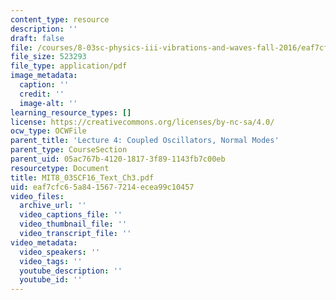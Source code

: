 ```yaml
---
content_type: resource
description: ''
draft: false
file: /courses/8-03sc-physics-iii-vibrations-and-waves-fall-2016/eaf7cfc65a8415677214ecea99c10457_MIT8_03SCF16_Text_Ch3.pdf
file_size: 523293
file_type: application/pdf
image_metadata:
  caption: ''
  credit: ''
  image-alt: ''
learning_resource_types: []
license: https://creativecommons.org/licenses/by-nc-sa/4.0/
ocw_type: OCWFile
parent_title: 'Lecture 4: Coupled Oscillators, Normal Modes'
parent_type: CourseSection
parent_uid: 05ac767b-4120-1817-3f89-1143fb7c00eb
resourcetype: Document
title: MIT8_03SCF16_Text_Ch3.pdf
uid: eaf7cfc6-5a84-1567-7214-ecea99c10457
video_files:
  archive_url: ''
  video_captions_file: ''
  video_thumbnail_file: ''
  video_transcript_file: ''
video_metadata:
  video_speakers: ''
  video_tags: ''
  youtube_description: ''
  youtube_id: ''
---
```

